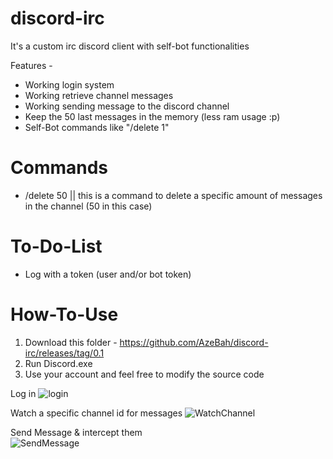 # discord-irc
It's a custom irc discord client with self-bot functionalities


Features -

- Working login system
- Working retrieve channel messages
- Working sending message to the discord channel
- Keep the 50 last messages in the memory (less ram usage :p)
- Self-Bot commands like "/delete 1" 


# Commands
- /delete 50 || this is a command to delete a specific amount of messages in the channel (50 in this case)

# To-Do-List
- Log with a token (user and/or bot token)

# How-To-Use
1) Download this folder - https://github.com/AzeBah/discord-irc/releases/tag/0.1
2) Run Discord.exe
3) Use your account and feel free to modify the source code  


Log in 
![login](https://i.imgur.com/tRfWruo.png)


Watch a specific channel id for messages
![WatchChannel](https://i.imgur.com/v2LjX1s.png)

Send Message & intercept them<br/>
![SendMessage](https://i.imgur.com/Kxk0Yh5.gif)
